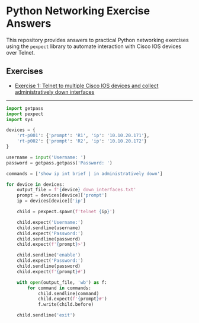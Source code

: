 # Python Networking Exercise Answers

This repository provides answers to practical Python networking exercises using the `pexpect` library to automate interaction with Cisco IOS devices over Telnet.

## Exercises

- [Exercise 1: Telnet to multiple Cisco IOS devices and collect administratively down interfaces](#exercise-1-telnet-to-multiple-cisco-ios-devices-and-collect-administratively-down-interfaces)

---

```python
import getpass
import pexpect
import sys

devices = {
    'rt-p001': {'prompt': 'R1', 'ip': '10.10.20.171'},
    'rt-p002': {'prompt': 'R2', 'ip': '10.10.20.172'}
}

username = input('Username: ')
password = getpass.getpass('Password: ')

commands = ['show ip int brief | in administratively down']

for device in devices:
    output_file = f'{device}_down_interfaces.txt'
    prompt = devices[device]['prompt']
    ip = devices[device]['ip']

    child = pexpect.spawn(f'telnet {ip}')

    child.expect('Username:')
    child.sendline(username)
    child.expect('Password:')
    child.sendline(password)
    child.expect(f'{prompt}>')

    child.sendline('enable')
    child.expect('Password:')
    child.sendline(password)
    child.expect(f'{prompt}#')

    with open(output_file, 'wb') as f:
        for command in commands:
            child.sendline(command)
            child.expect(f'{prompt}#')
            f.write(child.before)

    child.sendline('exit')


```
